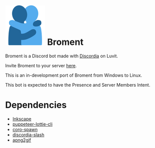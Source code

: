 # <img src="https://raw.githubusercontent.com/CoolingTool/Broment/main/misc/broment.png" width="128"> Broment

Broment is a Discord bot made with [Discordia](https://github.com/SinisterRectus/Discordia/) on Luvit.

Invite Broment to your server [here](https://discord.com/api/oauth2/authorize?client_id=745478766775762955&permissions=2147483639&scope=applications.commands%20bot).

This is an in-development port of Broment from Windows to Linux.

This bot is expected to have the Presence and Server Members Intent.

# Dependencies

- [Inkscape](https://inkscape.org/)
- [puppeteer-lottie-cli](https://github.com/transitive-bullshit/puppeteer-lottie-cli)
- [coro-spawn](https://luvit.io/lit.html#coro-spawn)
- [discordia-slash](https://github.com/GitSparTV/discordia-slash)
- [apng2gif](http://apng2gif.sourceforge.net/)